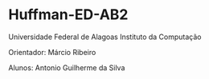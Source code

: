 # Huffman-ED-AB2
Universidade Federal de Alagoas
Instituto da Computação

Orientador: Márcio Ribeiro

Alunos: Antonio Guilherme da Silva
